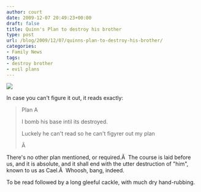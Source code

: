 ```yaml
---
author: court
date: 2009-12-07 20:49:23+00:00
draft: false
title: Quinn's Plan to destroy his brother
type: post
url: /blog/2009/12/07/quinns-plan-to-destroy-his-brother/
categories:
- Family News
tags:
- destroy brother
- evil plans
---
```


[![](http://www.vallentyne.com/blog/wp-content/uploads/2009/12/p_1600_1200_7E418D66-A4F6-40DC-8008-0DA594B52977.jpeg)
](http://www.vallentyne.com/blog/wp-content/uploads/2009/12/p_1600_1200_7E418D66-A4F6-40DC-8008-0DA594B52977.jpeg)



In case you can't figure it out, it reads exactly:


<blockquote>Plan A

I bomb his base intil its destroyed.

Luckely he can't read so he can't figyrer out my plan

<whoosh>Â  <bang></blockquote>


There's no other plan mentioned, or required.Â  The course is laid before us, and it is absolute, and it shall end with the utter destruction of "him", known to us as Cael.Â  Whoosh, bang, indeed.

To be read followed by a long gleeful cackle, with much dry hand-rubbing.
